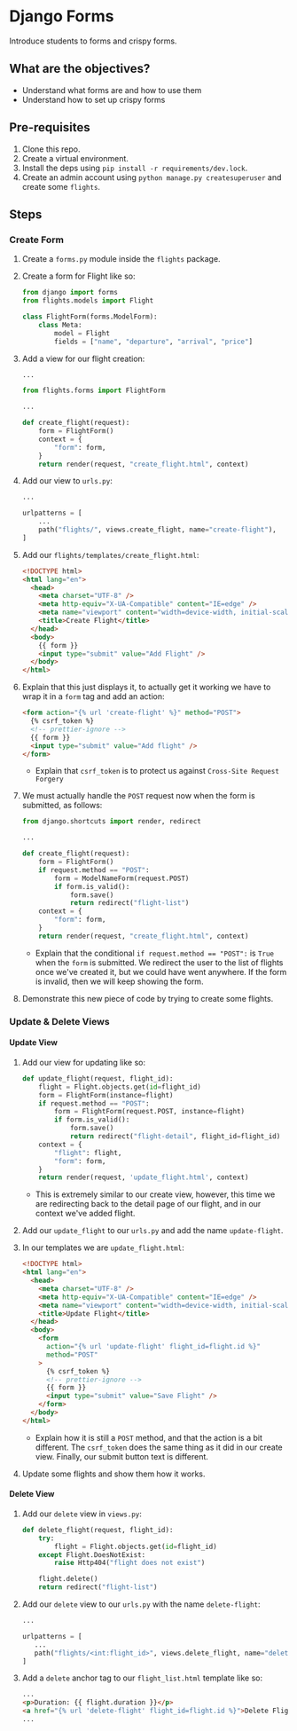 # Django Forms

Introduce students to forms and crispy forms.

## What are the objectives?

- Understand what forms are and how to use them
- Understand how to set up crispy forms

## Pre-requisites

1. Clone this repo.
2. Create a virtual environment.
3. Install the deps using `pip install -r requirements/dev.lock`.
4. Create an admin account using `python manage.py createsuperuser` and create some `flights`.

## Steps

### Create Form

1. Create a `forms.py` module inside the `flights` package.
2. Create a form for Flight like so:

   ```python
   from django import forms
   from flights.models import Flight

   class FlightForm(forms.ModelForm):
       class Meta:
           model = Flight
           fields = ["name", "departure", "arrival", "price"]
   ```

3. Add a view for our flight creation:

   ```python
   ...

   from flights.forms import FlightForm

   ...

   def create_flight(request):
       form = FlightForm()
       context = {
           "form": form,
       }
       return render(request, "create_flight.html", context)
   ```

4. Add our view to `urls.py`:

   ```python
   ...

   urlpatterns = [
       ...
       path("flights/", views.create_flight, name="create-flight"),
   ]
   ```

5. Add our `flights/templates/create_flight.html`:

   ```html
   <!DOCTYPE html>
   <html lang="en">
     <head>
       <meta charset="UTF-8" />
       <meta http-equiv="X-UA-Compatible" content="IE=edge" />
       <meta name="viewport" content="width=device-width, initial-scale=1.0" />
       <title>Create Flight</title>
     </head>
     <body>
       {{ form }}
       <input type="submit" value="Add Flight" />
     </body>
   </html>
   ```

6. Explain that this just displays it, to actually get it working we have to wrap it in a `form` tag and add an action:

   ```html
   <form action="{% url 'create-flight' %}" method="POST">
     {% csrf_token %}
     <!-- prettier-ignore -->
     {{ form }}
     <input type="submit" value="Add flight" />
   </form>
   ```

   - Explain that `csrf_token` is to protect us against `Cross-Site Request Forgery`

7. We must actually handle the `POST` request now when the form is submitted, as follows:

   ```python
   from django.shortcuts import render, redirect

   ...

   def create_flight(request):
       form = FlightForm()
       if request.method == "POST":
           form = ModelNameForm(request.POST)
           if form.is_valid():
               form.save()
               return redirect("flight-list")
       context = {
           "form": form,
       }
       return render(request, "create_flight.html", context)
   ```

   - Explain that the conditional `if request.method == "POST":` is `True` when the `form` is submitted. We redirect the user to the list of flights once we've created it, but we could have went anywhere. If the form is invalid, then we will keep showing the form.

8. Demonstrate this new piece of code by trying to create some flights.

### Update & Delete Views

#### Update View

1. Add our view for updating like so:

   ```python
   def update_flight(request, flight_id):
       flight = Flight.objects.get(id=flight_id)
       form = FlightForm(instance=flight)
       if request.method == "POST":
           form = FlightForm(request.POST, instance=flight)
           if form.is_valid():
               form.save()
               return redirect("flight-detail", flight_id=flight_id)
       context = {
           "flight": flight,
           "form": form,
       }
       return render(request, 'update_flight.html', context)
   ```

   - This is extremely similar to our create view, however, this time we are redirecting back to the detail page of our flight, and in our context we've added flight.

2. Add our `update_flight` to our `urls.py` and add the name `update-flight`.
3. In our templates we are `update_flight.html`:

   ```html
   <!DOCTYPE html>
   <html lang="en">
     <head>
       <meta charset="UTF-8" />
       <meta http-equiv="X-UA-Compatible" content="IE=edge" />
       <meta name="viewport" content="width=device-width, initial-scale=1.0" />
       <title>Update Flight</title>
     </head>
     <body>
       <form
         action="{% url 'update-flight' flight_id=flight.id %}"
         method="POST"
       >
         {% csrf_token %}
         <!-- prettier-ignore -->
         {{ form }}
         <input type="submit" value="Save Flight" />
       </form>
     </body>
   </html>
   ```

   - Explain how it is still a `POST` method, and that the action is a bit different. The `csrf_token` does the same thing as it did in our create view. Finally, our submit button text is different.

4. Update some flights and show them how it works.

#### Delete View

1. Add our `delete` view in `views.py`:

   ```python
   def delete_flight(request, flight_id):
       try:
           flight = Flight.objects.get(id=flight_id)
       except Flight.DoesNotExist:
           raise Http404("flight does not exist")

       flight.delete()
       return redirect("flight-list")
   ```

2. Add our `delete` view to our `urls.py` with the name `delete-flight`:

   ```python
   ...

   urlpatterns = [
      ...
      path("flights/<int:flight_id>", views.delete_flight, name="delete-flight"),
   ]
   ```

3. Add a `delete` anchor tag to our `flight_list.html` template like so:

   ```html
   ...
   <p>Duration: {{ flight.duration }}</p>
   <a href="{% url 'delete-flight' flight_id=flight.id %}">Delete Flight</a>
   ...
   ```
